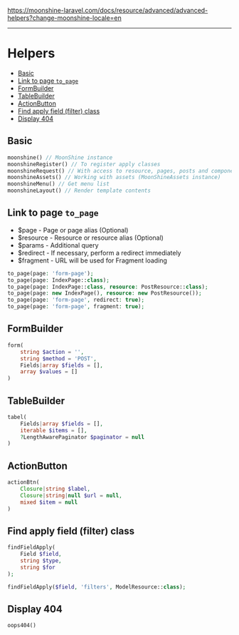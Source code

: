 https://moonshine-laravel.com/docs/resource/advanced/advanced-helpers?change-moonshine-locale=en

------
# Helpers

- [Basic](#basic)
- [Link to page `to_page`](#to_page)
- [FormBuilder](#form_builder)
- [TableBuilder](#table_builder)
- [ActionButton](#action_button)
- [Find apply field (filter) class](#find_field_apply)
- [Display 404](#oops404)

<a name="basic"></a>
## Basic

```php
moonshine() // MoonShine instance
moonshineRegister() // To register apply classes
moonshineRequest() // With access to resource, pages, posts and components
moonshineAssets() // Working with assets (MoonShineAssets instance)
moonshineMenu() // Get menu list
moonshineLayout() // Render template contents
```

<a name="to_page"></a>
## Link to page `to_page`

- $page - Page or page alias (Optional)
- $resource - Resource or resource alias (Optional)
- $params - Additional query
- $redirect - If necessary, perform a redirect immediately
- $fragment - URL will be used for Fragment loading

```php
to_page(page: 'form-page');
to_page(page: IndexPage::class);
to_page(page: IndexPage::class, resource: PostResource::class);
to_page(page: new IndexPage(), resource: new PostResource());
to_page(page: 'form-page', redirect: true);
to_page(page: 'form-page', fragment: true);
```

<a name="form_builder"></a>
## FormBuilder

```php
form(
    string $action = '',
    string $method = 'POST',
    Fields|array $fields = [],
    array $values = []
)
```

<a name="table_builder"></a>
## TableBuilder

```php
tabel(
    Fields|array $fields = [],
    iterable $items = [],
    ?LengthAwarePaginator $paginator = null
)
```

<a name="action_button"></a>
## ActionButton

```php
actionBtn(
    Closure|string $label,
    Closure|string|null $url = null,
    mixed $item = null
)
```

<a name="find_field_apply"></a>
## Find apply field (filter) class

```php
findFieldApply(
    Field $field,
    string $type,
    string $for
);

findFieldApply($field, 'filters', ModelResource::class);
```

<a name="oops404"></a>
## Display 404

```php
oops404()
```
